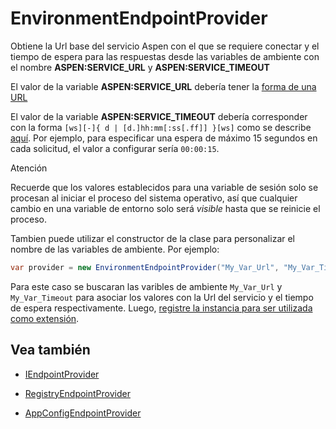 # EnvironmentEndpointProvider

Obtiene la Url base del servicio Aspen con el que se requiere conectar y el tiempo de espera para las respuestas desde las variables de ambiente con el nombre **ASPEN:SERVICE_URL** y **ASPEN:SERVICE_TIMEOUT**

El valor de la variable **ASPEN:SERVICE_URL** debería tener la [forma de una URL](https://en.wikipedia.org/wiki/URL)

El valor de la variable **ASPEN:SERVICE_TIMEOUT** debería corresponder con la forma `[ws][-]{ d | [d.]hh:mm[:ss[.ff]] }[ws]` como se describe [aquí](https://docs.microsoft.com/en-us/dotnet/api/system.timespan.parse). Por ejemplo, para especificar una espera de máximo 15 segundos en cada solicitud, el valor a configurar sería `00:00:15`.

<div class="admonition warning">
   <p class="first admonition-title">Atención</p>
   <p class="last">Recuerde que los valores establecidos para una variable de sesión solo se procesan al iniciar el proceso del sistema operativo, así que cualquier cambio en una variable de entorno solo será <i>visible</i> hasta que se reinicie el proceso.</p>
</div>

Tambien puede utilizar el constructor de la clase para personalizar el nombre de las variables de ambiente. Por ejemplo:

```c#
var provider = new EnvironmentEndpointProvider("My_Var_Url", "My_Var_Timeout");
```

Para este caso se buscaran las varibles de ambiente `My_Var_Url` y `My_Var_Timeout` para asociar los valores con la Url del servicio y el tiempo de espera respectivamente. Luego, [registre la instancia para ser utilizada como extensión](ServiceLocator.md).

## Vea también

- [IEndpointProvider](IEndpointProvider.md)

- [RegistryEndpointProvider](RegistryEndpointProvider.md)

- [AppConfigEndpointProvider](AppConfigEndpointProvider.md)
